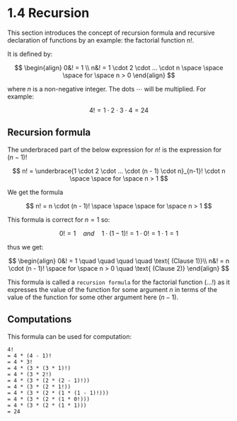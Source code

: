 ﻿# 1.4 Recursion

This section introduces the concept of recursion formula and recursive declaration of functions by an example: the factorial function n!.

It is defined by:

$$
\begin{align}
0&! = 1 \\
n&! = 1 \cdot 2 \cdot ... \cdot n \space \space \space  for \space n > 0
\end{align}
$$

where $n$ is a non-negative integer. The dots $\cdots$ will be multiplied. For example:

$$4! = 1 \cdot 2 \cdot 3 \cdot 4 = 24$$

## Recursion formula

The underbraced part of the below expression for $n!$ is the expression for $(n − 1)!$

$$
n! = \underbrace{1 \cdot 2 \cdot ... \cdot (n - 1) \cdot n}_{n-1}! \cdot n \space \space  for \space n > 1
$$

We get the formula

$$
n! = n \cdot (n - 1)! \space \space \space for \space n > 1
$$

This formula is correct for $n = 1$ so:

$$
0! = 1 \quad and \quad 1 \cdot (1 - 1)! = 1 \cdot 0! = 1 \cdot 1 = 1
$$

thus we get:

$$
\begin{align}
0&! = 1 \quad \quad \quad \quad \text{ (Clause 1)}\\
n&! = n \cdot (n - 1)! \space for \space n > 0 \quad \text{ (Clause 2)}
\end{align}
$$

This formula is called a `recursion formula` for the factorial function $(\dots!)$ as it expresses the value of the function for some argument $n$ in terms of the value of the function for some other argument here $(n-1)$.

## Computations

This formula can be used for computation:

    4!
    = 4 * (4 - 1)!
    = 4 * 3!
    = 4 * (3 * (3 * 1)!)
    = 4 * (3 * 2!)
    = 4 * (3 * (2 * (2 - 1)!))
    = 4 * (3 * (2 * 1!))
    = 4 * (3 * (2 * (1 * (1 - 1)!)))
    = 4 * (3 * (2 * (1 * 0!)))
    = 4 * (3 * (2 * (1 * 1)))
    = 24
